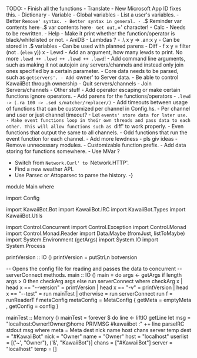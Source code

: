 TODO:
    - Finish all the functions
        - Translate
            - New Microsoft App ID fixes this.
        - Dictionary
        - Variable
            - Global variables
            - List a user's variables.
            - Better `Remove' syntax.
            - Better syntax in general.
                - `.$ Reminder var contents here`
                - `.$ var contents here`
                - Get out, `=' character!
        - Calc
            - Needs to be rewritten.
        - Help
            - Make it print whether the function/operator is black/whitelisted
              or not.
        - AniDB
        - Lambdas ?
            - .\ x y => .an:x y
            - Can be stored in .$ variables
            - Can be used with planned parens
        - Diff
            - f x y = filter (not . (`elem` y)) x
        - Lewd
            - Add an argument, how many lewds to print.
              No more `.lewd ++ .lewd ++ .lewd ++ .lewd`!
    - Add command line arguments, such as making it not autojoin any
      servers/channels and instead only join ones specified by a certain
      parameter.
    - Core data needs to be parsed, such as `getservers'.
    - Add `owner' to Server data.
        - Be able to control KawaiiBot through ownership
            - Quit servers/channels
            - Join Servers/channels
            - Other stuff
    - Add operator escaping or make certain functions ignore operators.
    - Add parens for the functions/operators
        - `.lewd -> (.ra 100 -> .sed s/matcher/replacer/)`
    - Add timeouts between usage of functions that can be customized per channel
      in Config.hs.
        - Per channel and user or just channel timeout?
    - Let `events' store data for later use.
        - Make event functions loop in their own threads and pass data to each
          other. This will allow functions such as `diff' to work properly.
            - Even functions that output the same to all channels.
            - Odd functions that run the event function for each channel.
    - Add more lewdness
        - pls giv ideas
    - Remove unnecessary modules.
    - Customizable function prefix.
    - Add data storing for functions somewhere.
        - Use MVar ?
- Switch from `Network.Curl' to `Network.HTTP'.
- Find a new weather API.
- Use Parsec or Attoparsec to parse the history.
-}

module Main where


import Config

import KawaiiBot.Bot
import KawaiiBot.IRC
import KawaiiBot.Types
import KawaiiBot.Utils

import Control.Concurrent
import Control.Exception
import Control.Monad
import Control.Monad.Reader
import Data.Maybe (fromJust, listToMaybe)
import System.Environment (getArgs)
import System.IO
import System.Process


printVersion :: IO ()
printVersion = putStrLn botversion

-- Opens the config file for reading and passes the data to concurrent
-- serverConnect methods.
main :: IO ()
main = do
    args <- getArgs
    if length args > 0
        then checkArg args
        else run serverConnect
  where checkArg x  | head x == "--version" = printVersion
                    | head x == "-v" = printVersion
                    | head x == "--test" = run mainTest
                    | otherwise = run serverConnect
        run f = runReaderT f metaConfig
        metaConfig = MetaConfig { getMeta = emptyMeta
                                , getConfig = config
                                }

mainTest :: Memory ()
mainTest = forever $ do
    line <- liftIO getLine
    let msg = "localhost:Owner!Owner@home PRIVMSG #kawaiibot :" ++ line
    parseIRC stdout msg
  where meta = Meta dest nick name host chans server temp
        dest = "#KawaiiBot"
        nick = "Owner"
        name = "Owner"
        host = "localhost"
        userlist = [('~', "Owner"), ('&', "KawaiiBot")]
        chans = ["#KawaiiBot"]
        server = "localhost"
        temp = []
